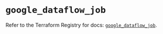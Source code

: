 # `google_dataflow_job`

Refer to the Terraform Registry for docs: [`google_dataflow_job`](https://registry.terraform.io/providers/hashicorp/google-beta/6.18.0/docs/resources/google_dataflow_job).
